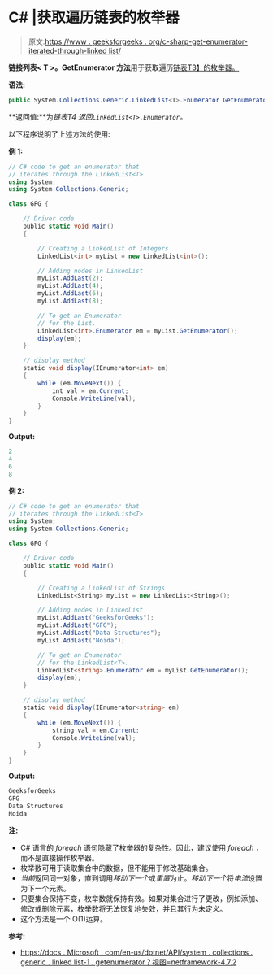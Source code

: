# C# |获取遍历链表的枚举器

> 原文:[https://www . geeksforgeeks . org/c-sharp-get-enumerator-iterated-through-linked list/](https://www.geeksforgeeks.org/c-sharp-getting-an-enumerator-that-iterates-through-linkedlistt/)

**链接列表< T >。GetEnumerator 方法**用于获取遍历[链表<T>T3】的枚举器。](https://www.geeksforgeeks.org/c-sharp-linkedlist-class/)

**语法:**

```cs
public System.Collections.Generic.LinkedList<T>.Enumerator GetEnumerator ();
```

**返回值:**为*链表<T>T4 返回`LinkedList<T>.Enumerator`。*

以下程序说明了上述方法的使用:

**例 1:**

```cs
// C# code to get an enumerator that
// iterates through the LinkedList<T>
using System;
using System.Collections.Generic;

class GFG {

    // Driver code
    public static void Main()
    {

        // Creating a LinkedList of Integers
        LinkedList<int> myList = new LinkedList<int>();

        // Adding nodes in LinkedList
        myList.AddLast(2);
        myList.AddLast(4);
        myList.AddLast(6);
        myList.AddLast(8);

        // To get an Enumerator
        // for the List.
        LinkedList<int>.Enumerator em = myList.GetEnumerator();
        display(em);
    }

    // display method
    static void display(IEnumerator<int> em)
    {
        while (em.MoveNext()) {
            int val = em.Current;
            Console.WriteLine(val);
        }
    }
}
```

**Output:**

```cs
2
4
6
8

```

**例 2:**

```cs
// C# code to get an enumerator that
// iterates through the LinkedList<T>
using System;
using System.Collections.Generic;

class GFG {

    // Driver code
    public static void Main()
    {

        // Creating a LinkedList of Strings
        LinkedList<String> myList = new LinkedList<String>();

        // Adding nodes in LinkedList
        myList.AddLast("GeeksforGeeks");
        myList.AddLast("GFG");
        myList.AddLast("Data Structures");
        myList.AddLast("Noida");

        // To get an Enumerator
        // for the LinkedList<T>.
        LinkedList<string>.Enumerator em = myList.GetEnumerator();
        display(em);
    }

    // display method
    static void display(IEnumerator<string> em)
    {
        while (em.MoveNext()) {
            string val = em.Current;
            Console.WriteLine(val);
        }
    }
}
```

**Output:**

```cs
GeeksforGeeks
GFG
Data Structures
Noida

```

**注:**

*   C# 语言的 *foreach* 语句隐藏了枚举器的复杂性。因此，建议使用 *foreach* ，而不是直接操作枚举器。
*   枚举数可用于读取集合中的数据，但不能用于修改基础集合。
*   *当前*返回同一对象，直到调用*移动下一个*或*重置*为止。*移动下一个*将*电流*设置为下一个元素。
*   只要集合保持不变，枚举数就保持有效。如果对集合进行了更改，例如添加、修改或删除元素，枚举数将无法恢复地失效，并且其行为未定义。
*   这个方法是一个 O(1)运算。

**参考:**

*   [https://docs . Microsoft . com/en-us/dotnet/API/system . collections . generic . linked list-1 . getenumerator？视图=netframework-4.7.2](https://docs.microsoft.com/en-us/dotnet/api/system.collections.generic.linkedlist-1.getenumerator?view=netframework-4.7.2)